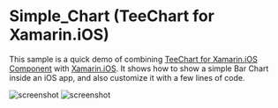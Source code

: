 Simple_Chart (TeeChart for Xamarin.iOS)
=========

This sample is a quick demo of combining [TeeChart for Xamarin.iOS Component](https://www.steema.com/product/net_ios) with [Xamarin.iOS](https://www.xamarin.com/platform). 
It shows how to show a simple Bar Chart inside an iOS app, and also customize it with a few lines of code.

![screenshot](https://github.com/PepJorge/TeeChart_for_Xamarin.iOS/Screenshots/SimpleChart-iOS-1.png "iOS")
![screenshot](https://github.com/PepJorge/TeeChart_for_Xamarin.iOS/Screenshots/SimpleChart-iOS-2.png "iOS")

